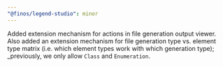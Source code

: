 ```yaml
---
"@finos/legend-studio": minor
---
```


Added extension mechanism for actions in file generation output viewer. Also added an extension mechanism for file generation type vs. element type matrix (i.e. which element types work with which generation type); _previously, we only allow `Class` and `Enumeration`.